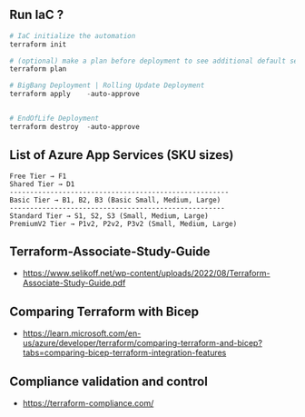 
## Run IaC ?

```powershell
# IaC initialize the automation 
terraform init

# (optional) make a plan before deployment to see additional default settings assigned
terraform plan

# BigBang Deployment | Rolling Update Deployment 
terraform apply    -auto-approve


# EndOfLife Deployment
terraform destroy  -auto-approve
```

## List of Azure App Services (SKU sizes)
```
Free Tier → F1
Shared Tier → D1
------------------------------------------------------
Basic Tier → B1, B2, B3 (Basic Small, Medium, Large)
-----------------------------------------------------
Standard Tier → S1, S2, S3 (Small, Medium, Large)
PremiumV2 Tier → P1v2, P2v2, P3v2 (Small, Medium, Large)

```

## Terraform-Associate-Study-Guide

- https://www.selikoff.net/wp-content/uploads/2022/08/Terraform-Associate-Study-Guide.pdf



## Comparing Terraform with Bicep 

- https://learn.microsoft.com/en-us/azure/developer/terraform/comparing-terraform-and-bicep?tabs=comparing-bicep-terraform-integration-features



## Compliance validation and control 

- https://terraform-compliance.com/